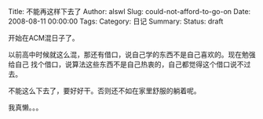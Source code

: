 Title: 不能再这样下去了
Author: alswl
Slug: could-not-afford-to-go-on
Date: 2008-08-11 00:00:00
Tags: 
Category: 日记
Summary: 
Status: draft

开始在ACM混日子了。

以前高中时候就这么混，那还有借口，说自己学的东西不是自己喜欢的。现在勉强给自己 找个借口，说算法这些东西不是自己热衷的，自己都觉得这个借口说不过去。

不能这么下去了，要好好干。否则还不如在家里舒服的躺着呢。

我真懒。。。

